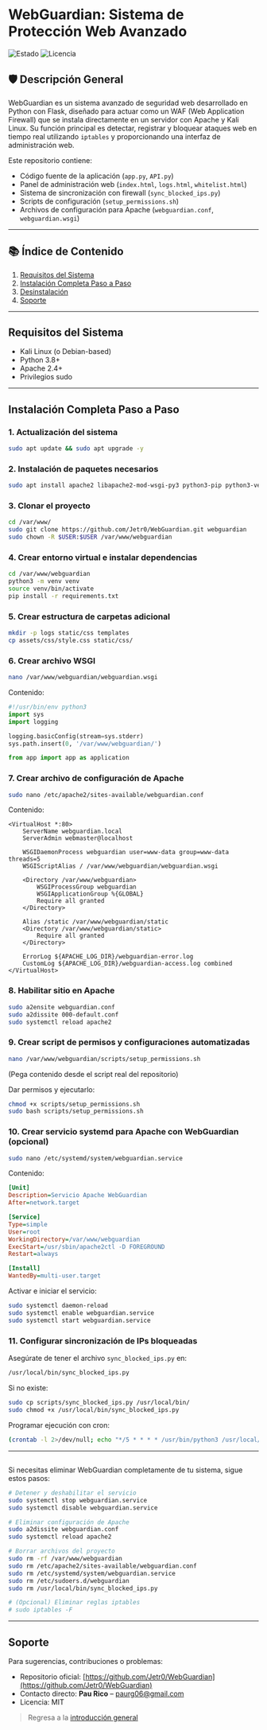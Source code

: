 # WebGuardian: Sistema de Protección Web Avanzado

![Estado](https://img.shields.io/badge/Status-Activo-green)
![Licencia](https://img.shields.io/badge/License-MIT-yellow)

## 🛡️ Descripción General

WebGuardian es un sistema avanzado de seguridad web desarrollado en Python con Flask, diseñado para actuar como un WAF (Web Application Firewall) que se instala directamente en un servidor con Apache y Kali Linux. Su función principal es detectar, registrar y bloquear ataques web en tiempo real utilizando `iptables` y proporcionando una interfaz de administración web.

Este repositorio contiene:

* Código fuente de la aplicación (`app.py`, `API.py`)
* Panel de administración web (`index.html`, `logs.html`, `whitelist.html`)
* Sistema de sincronización con firewall (`sync_blocked_ips.py`)
* Scripts de configuración (`setup_permissions.sh`)
* Archivos de configuración para Apache (`webguardian.conf`, `webguardian.wsgi`)

---

## 📚 Índice de Contenido

1. [Requisitos del Sistema](#requisitos-del-sistema)
2. [Instalación Completa Paso a Paso](#instalación-completa-paso-a-paso)
3. [Desinstalación](#desinstalación)
4. [Soporte](#soporte)

---

## Requisitos del Sistema

* Kali Linux (o Debian-based)
* Python 3.8+
* Apache 2.4+
* Privilegios sudo

---

## Instalación Completa Paso a Paso

### 1. Actualización del sistema

```bash
sudo apt update && sudo apt upgrade -y
```

### 2. Instalación de paquetes necesarios

```bash
sudo apt install apache2 libapache2-mod-wsgi-py3 python3-pip python3-venv git -y
```

### 3. Clonar el proyecto

```bash
cd /var/www/
sudo git clone https://github.com/Jetr0/WebGuardian.git webguardian
sudo chown -R $USER:$USER /var/www/webguardian
```

### 4. Crear entorno virtual e instalar dependencias

```bash
cd /var/www/webguardian
python3 -m venv venv
source venv/bin/activate
pip install -r requirements.txt
```

### 5. Crear estructura de carpetas adicional

```bash
mkdir -p logs static/css templates
cp assets/css/style.css static/css/
```

### 6. Crear archivo WSGI

```bash
nano /var/www/webguardian/webguardian.wsgi
```

Contenido:

```python
#!/usr/bin/env python3
import sys
import logging

logging.basicConfig(stream=sys.stderr)
sys.path.insert(0, '/var/www/webguardian/')

from app import app as application
```

### 7. Crear archivo de configuración de Apache

```bash
sudo nano /etc/apache2/sites-available/webguardian.conf
```

Contenido:

```apacheconf
<VirtualHost *:80>
    ServerName webguardian.local
    ServerAdmin webmaster@localhost

    WSGIDaemonProcess webguardian user=www-data group=www-data threads=5
    WSGIScriptAlias / /var/www/webguardian/webguardian.wsgi

    <Directory /var/www/webguardian>
        WSGIProcessGroup webguardian
        WSGIApplicationGroup %{GLOBAL}
        Require all granted
    </Directory>

    Alias /static /var/www/webguardian/static
    <Directory /var/www/webguardian/static>
        Require all granted
    </Directory>

    ErrorLog ${APACHE_LOG_DIR}/webguardian-error.log
    CustomLog ${APACHE_LOG_DIR}/webguardian-access.log combined
</VirtualHost>
```

### 8. Habilitar sitio en Apache

```bash
sudo a2ensite webguardian.conf
sudo a2dissite 000-default.conf
sudo systemctl reload apache2
```

### 9. Crear script de permisos y configuraciones automatizadas

```bash
nano /var/www/webguardian/scripts/setup_permissions.sh
```

(Pega contenido desde el script real del repositorio)

Dar permisos y ejecutarlo:

```bash
chmod +x scripts/setup_permissions.sh
sudo bash scripts/setup_permissions.sh
```

### 10. Crear servicio systemd para Apache con WebGuardian (opcional)

```bash
sudo nano /etc/systemd/system/webguardian.service
```

Contenido:

```ini
[Unit]
Description=Servicio Apache WebGuardian
After=network.target

[Service]
Type=simple
User=root
WorkingDirectory=/var/www/webguardian
ExecStart=/usr/sbin/apache2ctl -D FOREGROUND
Restart=always

[Install]
WantedBy=multi-user.target
```

Activar e iniciar el servicio:

```bash
sudo systemctl daemon-reload
sudo systemctl enable webguardian.service
sudo systemctl start webguardian.service
```

### 11. Configurar sincronización de IPs bloqueadas

Asegúrate de tener el archivo `sync_blocked_ips.py` en:

```bash
/usr/local/bin/sync_blocked_ips.py
```

Si no existe:

```bash
sudo cp scripts/sync_blocked_ips.py /usr/local/bin/
sudo chmod +x /usr/local/bin/sync_blocked_ips.py
```

Programar ejecución con cron:

```bash
(crontab -l 2>/dev/null; echo "*/5 * * * * /usr/bin/python3 /usr/local/bin/sync_blocked_ips.py") | crontab -
```

---

## 
Si necesitas eliminar WebGuardian completamente de tu sistema, sigue estos pasos:


```bash
# Detener y deshabilitar el servicio
sudo systemctl stop webguardian.service
sudo systemctl disable webguardian.service

# Eliminar configuración de Apache
sudo a2dissite webguardian.conf
sudo systemctl reload apache2

# Borrar archivos del proyecto
sudo rm -rf /var/www/webguardian
sudo rm /etc/apache2/sites-available/webguardian.conf
sudo rm /etc/systemd/system/webguardian.service
sudo rm /etc/sudoers.d/webguardian
sudo rm /usr/local/bin/sync_blocked_ips.py

# (Opcional) Eliminar reglas iptables
# sudo iptables -F
```

---

## Soporte

Para sugerencias, contribuciones o problemas:

* Repositorio oficial: [https://github.com/Jetr0/WebGuardian](https://github.com/Jetr0/WebGuardian)
* Contacto directo: **Pau Rico** – [paurg06@gmail.com](mailto:paurg06@gmail.com)
* Licencia: MIT

> Regresa a la [introducción general](#webguardian-sistema-de-protección-web-avanzado)
